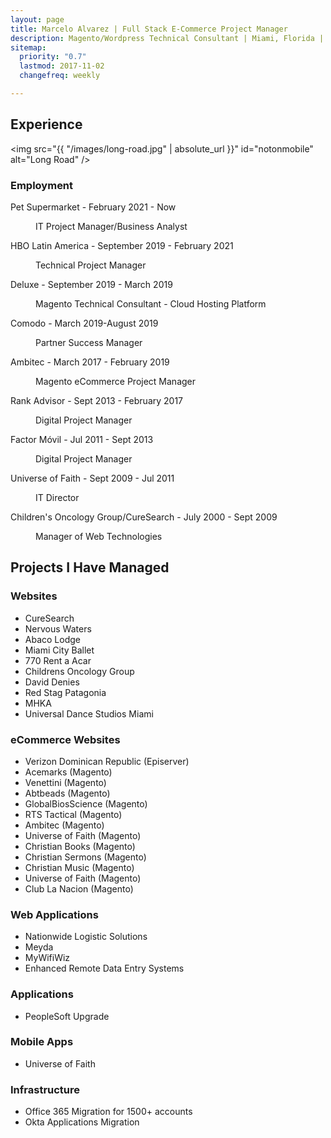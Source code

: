```yaml
---
layout: page
title: Marcelo Alvarez | Full Stack E-Commerce Project Manager
description: Magento/Wordpress Technical Consultant | Miami, Florida | 305.815.5372
sitemap:
  priority: "0.7"
  lastmod: 2017-11-02
  changefreq: weekly

---
```

## Experience

<span class="image main"><img src="{{ "/images/long-road.jpg" | absolute_url }}" id="notonmobile" alt="Long Road" /></span>

<h3>Employment</h3>
<!-- Expertise starts-->

<dl> <dt>Pet Supermarket - February 2021 - Now</dt> <dd> <p>IT Project Manager/Business Analyst</p> </dd> <dt>HBO Latin America - September 2019 - February 2021</dt> <dd> <p>Technical Project Manager</p> </dd> <dt>Deluxe - September 2019 - March 2019</dt> <dd> <p>Magento Technical Consultant - Cloud Hosting Platform</p> </dd> <dt>Comodo - March 2019-August 2019</dt> <dd> <p>Partner Success Manager</p> </dd> <dt>Ambitec - March 2017 - February 2019</dt> <dd> <p>Magento eCommerce Project Manager</p> </dd> <dt>Rank Advisor - Sept 2013 - February 2017</dt> <dd> <p>Digital Project Manager</p> </dd> <dt>Factor Móvil - Jul 2011 - Sept 2013</dt> <dd> <p>Digital Project Manager</p> </dd> <dt>Universe of Faith - Sept 2009 - Jul 2011</dt> <dd> <p>IT Director</p> </dd> <dt>Children's Oncology Group/CureSearch - July 2000 - Sept 2009</dt> <dd> <p>Manager of Web Technologies</p> </dd> </dl>

## Projects I Have Managed

### Websites

* CureSearch
* Nervous Waters
* Abaco Lodge
* Miami City Ballet
* 770 Rent a Acar
* Childrens Oncology Group
* David Denies
* Red Stag Patagonia
* MHKA
* Universal Dance Studios Miami

### eCommerce Websites

* Verizon Dominican Republic (Episerver)
* Acemarks (Magento)
* Venettini (Magento)
* Abtbeads (Magento)
* GlobalBiosScience (Magento)
* RTS Tactical (Magento)
* Ambitec (Magento)
* Universe of Faith (Magento)
* Christian Books (Magento)
* Christian Sermons (Magento)
* Christian Music (Magento)
* Universe of Faith (Magento)
* Club La Nacion (Magento)

### Web Applications

* Nationwide Logistic Solutions
* Meyda
* MyWifiWiz
* Enhanced Remote Data Entry Systems

### Applications

* PeopleSoft Upgrade

### Mobile Apps

* Universe of Faith

### Infrastructure

* Office 365 Migration for 1500+ accounts
* Okta Applications Migration